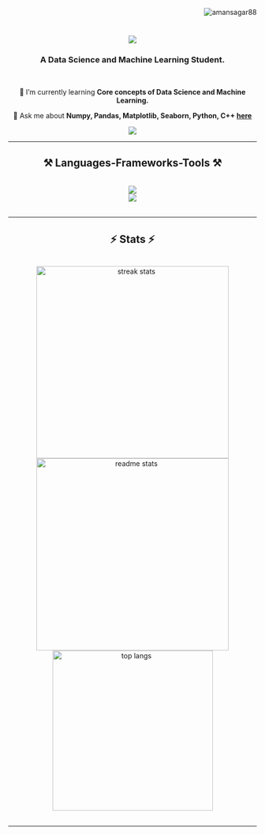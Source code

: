 <p align="right"> <img src="https://komarev.com/ghpvc/?username=amansagar88&label=Profile%20views&color=0e75b6&style=flat" alt="amansagar88" /> </p>

<h1 align="center">
     <img src="https://readme-typing-svg.herokuapp.com/?font=Righteous&size=35&center=true&vCenter=true&width=500&height=70&duration=3000&lines=Hi+There!+👋;+I'm+Aman+Sagar!;" />
</h1>

<h3 align="center">A Data Science and Machine Learning Student.</h3>

<br/>

<div align="center">

 🌱 I’m currently learning **Core concepts of Data Science and Machine Learning.**

💬 Ask me about **Numpy, Pandas, Matplotlib, Seaborn, Python, C++ [here](https://github.com/amansagar88/amansagar88/issues)**

</div>
 
<div align="center"> 
  <a href="mailto:sagaraman.here@gmail.com">
    <img src="https://img.shields.io/badge/Gmail-333333?style=for-the-badge&logo=gmail&logoColor=red" />
  </a>
</div>

 <hr/>

<h2 align="center">⚒️ Languages-Frameworks-Tools ⚒️</h2>
<br/>
<div align="center">
    <img src="https://skillicons.dev/icons?i=python,cpp,react,,mysql,vscode,github," />
  <br>
    <img src="https://skillicons.dev/icons?i=javascript,nextjs,bashgit,linux" /><br>
</div>

<br/>
<hr/>
</div>

<h2 align="center">⚡ Stats ⚡</h2>
<br>
<div align=center>
  <img width=390 src="https://github-readme-streak-stats-salesp07.vercel.app/?user=amansagar88&count_private=true&theme=react&border_radius=10" alt="streak stats"/>
  <img width=390 src="https://github-readme-stats-salesp07.vercel.app/api?username=amansagar88&count_private=true&show_icons=true&theme=react&rank_icon=github&border_radius=10" alt="readme stats" />
  <br/>
  <img width=325 align="center" src="https://github-readme-stats-salesp07.vercel.app/api/top-langs/?username=amansagar88&hide=HTML&langs_count=8&layout=compact&theme=react&border_radius=10&size_weight=0.5&count_weight=0.5&exclude_repo=github-readme-stats" alt="top langs" />
</div>

<br/>
<hr/>
